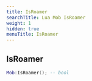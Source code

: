 ```yaml
---
title: IsRoamer
searchTitle: Lua Mob IsRoamer
weight: 1
hidden: true
menuTitle: IsRoamer
---
```

## IsRoamer
```lua
Mob:IsRoamer(); -- bool
```